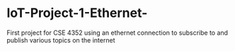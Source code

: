 # IoT-Project-1-Ethernet-
First project for CSE 4352 using an ethernet connection to subscribe to and publish various topics on the internet 

